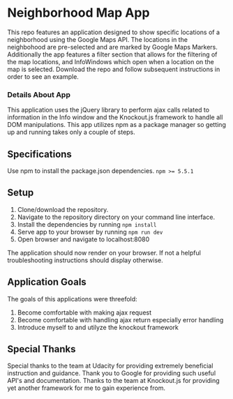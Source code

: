 # Neighborhood Map App
This repo features an application designed to show specific locations of a neighborhood using the Google Maps API. The locations in the neighbohood are pre-selected and are marked by Google Maps Markers. Additionally the app features a filter section that allows for the filtering of the map locations, and InfoWindows which open when a location on the map is selected. Download the repo and follow subsequent instructions in order to see an example.

### Details About App
This application uses the jQuery library to perform ajax calls related to information in the Info window and the Knockout.js framework to handle all DOM manipulations. This app utilizes npm as a package manager so getting up and running takes only a couple of steps.  

## Specifications
Use npm to install the package.json dependencies.
`npm >= 5.5.1`

## Setup
1. Clone/download the repository.
2. Navigate to the repository directory on your command line interface.
3. Install the dependencies by running `npm install`
4. Serve app to your browser by running `npm run dev`
5. Open browser and navigate to localhost:8080

The application should now render on your browser. If not a helpful troubleshooting instructions should display otherwise.

## Application Goals
The goals of this applications were threefold:
1. Become comfortable with making ajax request
2. Become comfortable with handling ajax return especially error handling
3. Introduce myself to and utilyze the knockout framework


## Special Thanks
Special thanks to the team at Udacity for providing extremely beneficial instruction and guidance. Thank you to Google for providing such useful API's and documentation. Thanks to the team at Knockout.js for providing yet another framework for me to gain experience from.
